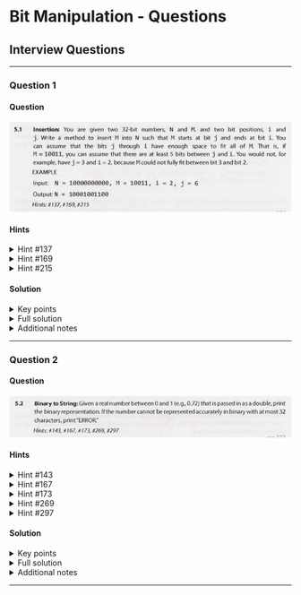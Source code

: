 # Bit Manipulation - Questions

## Interview Questions

---

### Question 1

#### Question

![](./interviewQuestion01_.png)

#### Hints

<details><summary>Hint #137</summary>

![](./hint137.png)

</details>

<details><summary>Hint #169</summary>

![](./hint169.png)

</details>

<details><summary>Hint #215</summary>

![](./hint215.png)

</details>

#### Solution

<details><summary>Key points</summary>

- There are two ways to get a number of 1s:
    - `-1`
        - This assumes two's complement.
    - `~0`
        - This does not assume anything - Preferred.

</details>

<details><summary>Full solution</summary>

![](./interviewQuestion01_solution01.png)

![](./interviewQuestion01_solution02.png)

![](./interviewQuestion01_solution03.png)

![](./interviewQuestion01_solution04.png)

</details>

<details><summary>Additional notes</summary>

- N/A

</details>

---

### Question 2

#### Question

![](./interviewQuestion02_.png)

#### Hints

<details><summary>Hint #143</summary>

![](./hint143.png)

</details>

<details><summary>Hint #167</summary>

![](./hint167.png)

</details>

<details><summary>Hint #173</summary>

![](./hint173.png)

</details>

<details><summary>Hint #269</summary>

![](./hint269.png)

</details>

<details><summary>Hint #297</summary>

![](./hint297.png)

</details>

#### Solution

<details><summary>Key points</summary>

- N/A

</details>

<details><summary>Full solution</summary>

![](./interviewQuestion02_solution01.png)

![](./interviewQuestion02_solution02.png)

![](./interviewQuestion02_solution03.png)

![](./interviewQuestion02_solution04.png)

</details>

<details><summary>Additional notes</summary>

- N/A

</details>

---
